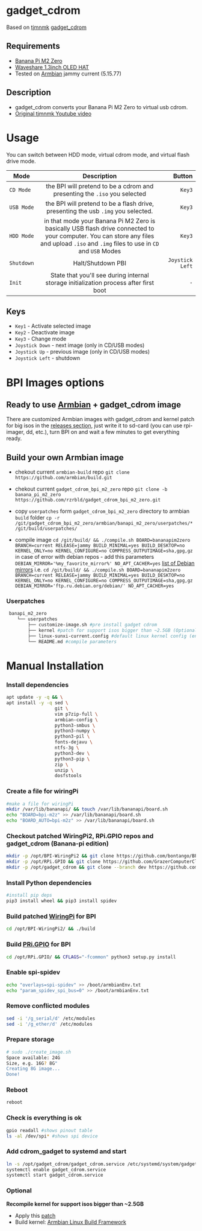 # gadget\_cdrom
Based on [tjmnmk](https://github.com/tjmnmk/) [gadget_cdrom](https://github.com/tjmnmk/gadget_cdrom)
## Requirements
* [Banana Pi M2 Zero](https://www.banana-pi.org/en/banana-pi-sbcs/1.html)
* [Waveshare 1.3inch OLED HAT](https://www.waveshare.com/wiki/1.3inch_OLED_HAT)
* Tested on [Armbian](https://www.armbian.com/) jammy current (5.15.77)

## Description
* gadget\_cdrom converts your Banana Pi M2 Zero to virtual usb cdrom.
* [Original tjmnmk Youtube video](https://www.youtube.com/watch?v=DntezzK9Eqc)

# Usage
You can switch between HDD mode, virtual cdrom mode, and virtual flash drive mode.

| Mode     |      Description      |  Button |
|----------|:---------------------:|------:|
| `CD Mode`  |  the BPI will pretend to be a cdrom and presenting the `.iso` you selected | `Key3` |
| `USB Mode` |  the BPI will pretend to be a flash drive, presenting the usb `.img` you selected.   |   `Key3` |
| `HDD Mode` | in that mode your Banana Pi M2 Zero is basically USB flash drive connected to your computer. You can store any files and upload `.iso` and `.img` files to use in `CD` and `USB` Modes |    `Key3` |
| `Shutdown` | Halt/Shutdown PBI |  `Joystick Left` |
| `Init`     | State that you'll see during internal storage initialization process after first boot | `-` |


## Keys
* `Key1` - Activate selected image
* `Key2` - Deactivate image
* `Key3` - Change mode
* `Joystick Down` - next image (only in CD/USB modes)
* `Joystick Up` - previous image (only in CD/USB modes)
* `Joystick Left` - shutdown

# BPI Images options
## Ready to use [Armbian](https://www.armbian.com/) + gadget_cdrom image
There are customized Armbian images with gadget_cdrom and kernel patch for big isos in the [releases section](https://github.com/rzrbld/gadget_cdrom_bpi_m2_zero/releases), just write it to sd-card (you can use rpi-imager, dd, etc.), turn BPI on and wait a few minutes to get everything ready.

## Build your own Armbian image
- chekout current `armbian-build` repo `git clone https://github.com/armbian/build.git` 

- chekout current `gadget_cdrom_bpi_m2_zero` repo `git clone -b banana_pi_m2_zero https://github.com/rzrbld/gadget_cdrom_bpi_m2_zero.git` 

- copy `userpatches` form `gadget_cdrom_bpi_m2_zero` directory to armbian  `build` folder `cp -r /git/gadget_cdrom_bpi_m2_zero/armbian/banapi_m2_zero/userpatches/* /git/build/userpatches/`

- compile image `cd /git/build/ && ./compile.sh BOARD=bananapim2zero BRANCH=current RELEASE=jammy BUILD_MINIMAL=yes BUILD_DESKTOP=no KERNEL_ONLY=no KERNEL_CONFIGURE=no COMPRESS_OUTPUTIMAGE=sha,gpg,gz` in case of error with debian repos - add this parameters `DEBIAN_MIRROR='%my_favorite_mirror%' NO_APT_CACHER=yes` [list of Debian mirrors](https://www.debian.org/mirror/list) i.e. `cd /git/build/ && ./compile.sh BOARD=bananapim2zero BRANCH=current RELEASE=jammy BUILD_MINIMAL=yes BUILD_DESKTOP=no KERNEL_ONLY=no KERNEL_CONFIGURE=no COMPRESS_OUTPUTIMAGE=sha,gpg,gz DEBIAN_MIRROR='ftp.ru.debian.org/debian/' NO_APT_CACHER=yes`


### Userpatches
```bash
 banapi_m2_zero
    └── userpatches
        ├── customize-image.sh #pre install gadget cdrom
        ├── kernel #patch for support isos bigger than ~2.5GB (Optional)
        ├── linux-sunxi-current.config #default linux kernel config (ensure that SPIDEV & Mass Storage is set to <m>/<y>)
        └── README.md #compile parameters
```

# Manual Installation
### Install dependencies
```bash
apt update -y -q && \
apt install -y -q sed \
                  git \
                  vim p7zip-full \
                  armbian-config \
                  python3-smbus \
                  python3-numpy \
                  python3-pil \
                  fonts-dejavu \
                  ntfs-3g \
                  python3-dev \
                  python3-pip \
                  zip \
                  unzip \
                  dosfstools 
```

### Create a file for wiringPi 
```bash
#make a file for wiringPi
mkdir /var/lib/bananapi/ && touch /var/lib/bananapi/board.sh
echo "BOARD=bpi-m2z" >> /var/lib/bananapi/board.sh
echo "BOARD_AUTO=bpi-m2z" >> /var/lib/bananapi/board.sh
```

### Checkout patched WiringPi2, RPi.GPIO repos and gadget_cdrom (Banana-pi edition) 
```bash
mkdir -p /opt/BPI-WiringPi2 && git clone https://github.com/bontango/BPI-WiringPi2.git /opt/BPI-WiringPi2/
mkdir -p /opt/RPi.GPIO && git clone https://github.com/GrazerComputerClub/RPi.GPIO.git /opt/RPi.GPIO
mkdir -p /opt/gadget_cdrom && git clone --branch dev https://github.com/rzrbld/gadget_cdrom_bpi_m2_zero.git /opt/gadget_cdrom
```

### Install Python dependencies
```bash
#install pip deps
pip3 install wheel && pip3 install spidev
```

### Build patched [WiringPi](https://github.com/bontango/BPI-WiringPi2) for BPI
```bash
cd /opt/BPI-WiringPi2/ && ./build
```

### Build [PRi.GPIO](https://github.com/GrazerComputerClub/RPi.GPIO) for BPI
```bash	
cd /opt/RPi.GPIO/ && CFLAGS="-fcommon" python3 setup.py install
```

### Enable spi-spidev
```bash
echo "overlays=spi-spidev" >> /boot/armbianEnv.txt
echo "param_spidev_spi_bus=0" >> /boot/armbianEnv.txt
```

### Remove conflicted modules 
```bash
sed -i '/g_serial/d' /etc/modules
sed -i '/g_ether/d' /etc/modules
```

### Prepare storage
```bash
# sudo ./create_image.sh
Space available: 24G
Size, e.g. 16G? 8G"
Creating 8G image...
Done!
```

### Reboot
```bash
reboot
```

### Check is everything is ok
```bash
gpio readall #shows pinout table 
ls -al /dev/spi* #shows spi device
```

### Add cdrom_gadget to systemd and start
```bash
ln -s /opt/gadget_cdrom/gadget_cdrom.service /etc/systemd/system/gadget_cdrom.service && \
systemctl enable gadget_cdrom.service
systemctl start gadget_cdrom.service
```    


### Optional
**Recompile kernel for support isos bigger than ~2.5GB**
* Apply this [patch](../master/tools/kernel/00-remove_iso_limit.patch)
* Build kernel: [Armbian Linux Build Framework](https://github.com/armbian/build)
